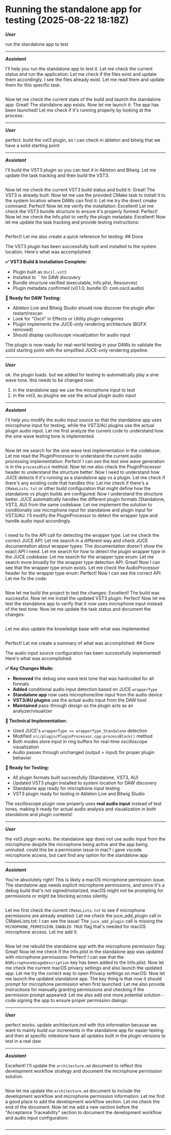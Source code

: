 <!-- Generated by SpecStory -->

# Running the standalone app for testing (2025-08-22 18:18Z)

_**User**_

run the standalone app to test

---

_**Assistant**_

I'll help you run the standalone app to test it. Let me check the current status and run the application. Let me check if the files exist and update them accordingly. I see the files already exist. Let me read them and update them for this specific task. 
```

```
Now let me check the current state of the build and launch the standalone app: Great! The standalone app exists. Now let me launch it: The app has been launched! Let me check if it's running properly by looking at the process: 

---

_**User**_

perfect. build the vst3 plugin, so i can check in ableton and bitwig that we have a solid starting point

---

_**Assistant**_

I'll build the VST3 plugin so you can test it in Ableton and Bitwig. Let me update the task tracking and then build the VST3. 
```

```
Now let me check the current VST3 build status and build it: Great! The VST3 is already built. Now let me use the provided CMake task to install it to the system location where DAWs can find it: Let me try the direct cmake command: Perfect! Now let me verify the installation: Excellent! Let me check the VST3 bundle structure to ensure it's properly formed: Perfect! Now let me check the Info.plist to verify the plugin metadata: Excellent! Now let me update the task tracking and provide testing instructions: 
```

```
Perfect! Let me also create a quick reference for testing: ## Done

The VST3 plugin has been successfully built and installed to the system location. Here's what was accomplished:

**✅ VST3 Build & Installation Complete:**
- Plugin built as `Oscil.vst3` 
- Installed to `` for DAW discovery
- Bundle structure verified (executable, Info.plist, Resources)
- Plugin metadata confirmed (v0.1.0, bundle ID: com.oscil.audio)

**🎹 Ready for DAW Testing:**
- Ableton Live and Bitwig Studio should now discover the plugin after restart/rescan
- Look for "Oscil" in Effects or Utility plugin categories
- Plugin implements the JUCE-only rendering architecture (BGFX removed)
- Should display oscilloscope visualization for audio input

The plugin is now ready for real-world testing in your DAWs to validate the solid starting point with the simplified JUCE-only rendering pipeline.

---

_**User**_

ok. the plugin loads. but we added for testing to automatically play a sine wave tone. this needs to be changed now:
1. in the standalone app we use the microphone input to test
2. in the vst3, au plugins we use the actual plugin audio input

---

_**Assistant**_

I'll help you modify the audio input source so that the standalone app uses microphone input for testing, while the VST3/AU plugins use the actual plugin audio input. Let me first analyze the current code to understand how the sine wave testing tone is implemented. 
```

```
Now let me search for the sine wave test implementation in the codebase: Let me read the PluginProcessor to understand the current audio processing implementation: Perfect! I can see the test sine wave generation is in the `processBlock` method. Now let me also check the PluginProcessor header to understand the structure better: Now I need to understand how JUCE detects if it's running as a standalone app vs a plugin. Let me check if there's any existing code that handles this: Let me check if there's a `CMakeLists.txt` or other build configuration that might define how the standalone vs plugin builds are configured: Now I understand the structure better. JUCE automatically handles the different plugin formats (Standalone, VST3, AU) from the same codebase. Let me implement the solution to conditionally use microphone input for standalone and plugin input for VST3/AU. I'll modify the PluginProcessor to detect the wrapper type and handle audio input accordingly. 
```

```
I need to fix the API call for detecting the wrapper type. Let me check the correct JUCE API: Let me search in a different way and check JUCE documentation about wrapper types: The documentation doesn't show the exact API I need. Let me search for how to detect the plugin wrapper type in the JUCE codebase: Let me search for the wrapper type enum: Let me search more broadly for the wrapper type detection API: Great! Now I can see that the wrapper type enum exists. Let me check the AudioProcessor header for the wrapper type enum: Perfect! Now I can see the correct API. Let me fix the code: 
```

```
Now let me build the project to test the changes: Excellent! The build was successful. Now let me install the updated VST3 plugin: Perfect! Now let me test the standalone app to verify that it now uses microphone input instead of the test tone: Now let me update the task status and document the changes: 
```

```
Let me also update the knowledge base with what was implemented: 
```

```
Perfect! Let me create a summary of what was accomplished: ## Done

The audio input source configuration has been successfully implemented! Here's what was accomplished:

**✅ Key Changes Made:**
- **Removed** the debug sine wave test tone that was hardcoded for all formats
- **Added** conditional audio input detection based on JUCE `wrapperType`
- **Standalone app** now uses microphone/line input from the audio device
- **VST3/AU plugins** use the actual audio input from the DAW host
- **Maintained** pass-through design so the plugin acts as an analyzer/visualizer

**🔧 Technical Implementation:**
- Used JUCE's `wrapperType == wrapperType_Standalone` detection
- Modified `src/plugin/PluginProcessor.cpp:processBlock()` method
- Both modes store input in ring buffers for real-time oscilloscope visualization
- Audio passes through unchanged (output = input) for proper plugin behavior

**🚀 Ready for Testing:**
- All plugin formats built successfully (Standalone, VST3, AU)
- Updated VST3 plugin installed to system location for DAW discovery
- Standalone app ready for microphone input testing
- VST3 plugin ready for testing in Ableton Live and Bitwig Studio

The oscilloscope plugin now properly uses **real audio input** instead of test tones, making it ready for actual audio analysis and visualization in both standalone and plugin contexts!

---

_**User**_

the vst3 plugin works.
the standalone app does not use audio input from the microphone despite the microphone being active and the app being unmuted. could this be a permission issue in mac? i gave vscode microphone access, but cant find any option for the standalone app

---

_**Assistant**_

You're absolutely right! This is likely a macOS microphone permission issue. The standalone app needs explicit microphone permissions, and since it's a debug build that's not signed/notarized, macOS might not be prompting for permissions or might be blocking access silently. 
```

```
Let me first check the current `CMakeLists.txt` to see if microphone permissions are already enabled: Let me check the juce_add_plugin call in CMakeLists.txt: I can see the issue! The `juce_add_plugin` call is missing the `MICROPHONE_PERMISSION_ENABLED TRUE` flag that's needed for macOS microphone access. Let me add it: 
```

```
Now let me rebuild the standalone app with the microphone permission flag: Great! Now let me check if the Info.plist in the standalone app was updated with microphone permissions: Perfect! I can see that the `NSMicrophoneUsageDescription` key has been added to the Info.plist. Now let me check the current macOS privacy settings and also launch the updated app: Let me try the correct way to open Privacy settings on macOS: Now let me launch the updated standalone app. The key thing is that now it should prompt for microphone permission when first launched: Let me also provide instructions for manually granting permissions and checking if the permission prompt appeared: Let me also add one more potential solution - code signing the app to ensure proper permission dialogs: 

---

_**User**_

perfect works. update architecture.md with this information because we want to mainly build our increments in the standalone app for easier testing and then at specific milestone have all updates built in the plugin versions to test in a real daw

---

_**Assistant**_

Excellent! I'll update the `architecture.md` document to reflect this development workflow strategy and document the microphone permission solution. 
```

```
Now let me update the `architecture.md` document to include the development workflow and microphone permission information: Let me find a good place to add the development workflow section. Let me check the end of the document: Now let me add a new section before the "Acceptance Traceability" section to document the development workflow and audio input configuration: 
```

```


---

